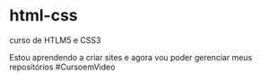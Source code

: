 # html-css
 curso de HTLM5 e CSS3

Estou aprendendo a criar sites e agora vou poder gerenciar meus repositórios #CursoemVideo
